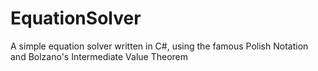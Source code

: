 # EquationSolver

A simple equation solver written in C#, using the famous Polish Notation and Bolzano's Intermediate Value Theorem
